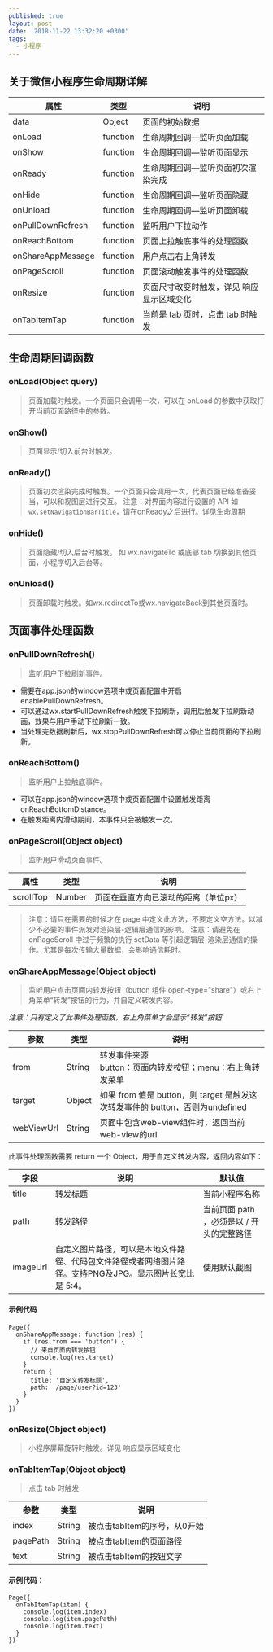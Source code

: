```yaml
---
published: true
layout: post
date: '2018-11-22 13:32:20 +0300'
tags:
  - 小程序
---
```

## 关于微信小程序生命周期详解

|属性|类型|说明|
|--|--|--|
|data|Object|页面的初始数据|
|onLoad|function|生命周期回调—监听页面加载|
|onShow|function|生命周期回调—监听页面显示|
|onReady|function|生命周期回调—监听页面初次渲染完成|
|onHide|function|生命周期回调—监听页面隐藏|
|onUnload|function|生命周期回调—监听页面卸载|
|onPullDownRefresh|function|监听用户下拉动作|
|onReachBottom|function|页面上拉触底事件的处理函数|
|onShareAppMessage|function|用户点击右上角转发|
|onPageScroll|function|页面滚动触发事件的处理函数|
|onResize|function|页面尺寸改变时触发，详见 响应显示区域变化|
|onTabItemTap|function|当前是 tab 页时，点击 tab 时触发|

## 生命周期回调函数
### onLoad(Object query)
>页面加载时触发。一个页面只会调用一次，可以在 onLoad 的参数中获取打开当前页面路径中的参数。

### onShow()
>页面显示/切入前台时触发。

### onReady()
>页面初次渲染完成时触发。一个页面只会调用一次，代表页面已经准备妥当，可以和视图层进行交互。
注意：对界面内容进行设置的 API 如`wx.setNavigationBarTitle`，请在onReady之后进行。详见生命周期

### onHide()
>页面隐藏/切入后台时触发。 如 wx.navigateTo 或底部 tab 切换到其他页面，小程序切入后台等。

### onUnload()
>页面卸载时触发。如wx.redirectTo或wx.navigateBack到其他页面时。

## 页面事件处理函数

### onPullDownRefresh()
>监听用户下拉刷新事件。

- 需要在app.json的window选项中或页面配置中开启enablePullDownRefresh。
- 可以通过wx.startPullDownRefresh触发下拉刷新，调用后触发下拉刷新动画，效果与用户手动下拉刷新一致。
- 当处理完数据刷新后，wx.stopPullDownRefresh可以停止当前页面的下拉刷新。

### onReachBottom()
>监听用户上拉触底事件。

- 可以在app.json的window选项中或页面配置中设置触发距离onReachBottomDistance。
- 在触发距离内滑动期间，本事件只会被触发一次。

### onPageScroll(Object object)
>监听用户滑动页面事件。

|属性|类型|说明|
|---|---|---|
|scrollTop|Number|页面在垂直方向已滚动的距离（单位px）|
>注意：请只在需要的时候才在 page 中定义此方法，不要定义空方法。以减少不必要的事件派发对渲染层-逻辑层通信的影响。 注意：请避免在 onPageScroll 中过于频繁的执行 setData 等引起逻辑层-渲染层通信的操作。尤其是每次传输大量数据，会影响通信耗时。

### onShareAppMessage(Object object)
>监听用户点击页面内转发按钮（button 组件 open-type="share"）或右上角菜单“转发”按钮的行为，并自定义转发内容。

*注意：只有定义了此事件处理函数，右上角菜单才会显示“转发”按钮*

|参数|类型|说明|
|---|---|---|
|from|String|转发事件来源<br/>button：页面内转发按钮；menu：右上角转发菜单|
|target|Object|如果 from 值是 button，则 target 是触发这次转发事件的 button，否则为undefined|
|webViewUrl|String|页面中包含web-view组件时，返回当前web-view的url|

此事件处理函数需要 return 一个 Object，用于自定义转发内容，返回内容如下：

|字段|说明|默认值|
|---|---|---|
|title|转发标题|当前小程序名称|
|path|转发路径|当前页面 path ，必须是以 / 开头的完整路径|	
|imageUrl|自定义图片路径，可以是本地文件路径、代码包文件路径或者网络图片路径。支持PNG及JPG。显示图片长宽比是 5:4。|使用默认截图|

#### 示例代码
```
Page({
  onShareAppMessage: function (res) {
    if (res.from === 'button') {
      // 来自页面内转发按钮
      console.log(res.target)
    }
    return {
      title: '自定义转发标题',
      path: '/page/user?id=123'
    }
  }
})
```
### onResize(Object object)
>小程序屏幕旋转时触发。详见 响应显示区域变化

### onTabItemTap(Object object)
>点击 tab 时触发

|参数|类型|说明|
|---|---|---|
|index|String|被点击tabItem的序号，从0开始|
|pagePath|String|被点击tabItem的页面路径|
|text|String|被点击tabItem的按钮文字|

#### 示例代码：
```
Page({
  onTabItemTap(item) {
    console.log(item.index)
    console.log(item.pagePath)
    console.log(item.text)
  }
})
```